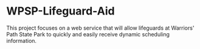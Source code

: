 # WPSP-Lifeguard-Aid
This project focuses on a web service that will allow lifeguards at Warriors' Path State Park to quickly and easily receive dynamic scheduling information.
